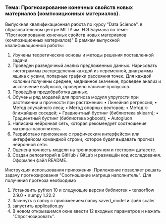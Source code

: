 ### Тема: Прогнозирование конечных свойств новых материалов (композиционных материалов). 
Выпускная квалификационная работа по курсу "Data Science".
в образовательном центре МГТУ им. Н.Э.Баумана по теме:
"Прогнозирование конечных свойств новых материалов (композиционных материалов)"
В рамкам выпускной квалификационной работы:
1) Изучены теоретические основы и методы решения поставленной задачи.
2)	Проведен разведочный анализ предложенных данных. Нарисовать гистограммы распределения каждой из переменной, диаграммы ящика с усами, попарные графики рассеяния точек. Для каждой колонки получены среднее, медианное значение, проведён анализ и исключение выбросов, проверено наличие пропусков.
3)	Проведёна предобработка данных.
4)	Обучены ряд моделей для прогноза модуля упругости при растяжении и прочности при растяжении:
  •	Линейная регрессия;
  •	Метод случайного леса;
  •	Метод опорных векторов;
  •	Метод k-ближайших соседей;
  •	Градиентный бустинг (библиотека sklearn);
  •	Градиентный бустинг (библиотека xgboost);
  •	Autogluon
7)	Написана нейронная сеть, которая рекомендует соотношение матрица-наполнитель. 
8)	Разработано приложение с графическим интерфейсом или интерфейсом командной строки, которое будет выдавать прогноз нейронной сети.
9)	Оценена точность модели на тренировочном и тестовом датасете. 
10)	Создан репозиторий в GitHub / GitLab и размещён код исследования. Оформлен файл README.

Инструкция использования приложения:
Приложение позволяет решать задачу прогнозирования "Соотношение матрица наполнитель". Для получения прогноза необходимо

1) Установить python 10 и следующие версии библиотек
   • tensorflow 2.9.0
   • numpy 1.22.2
2) Закинуть в папку с приложением папку saved_model и файл scaler
3) запустить application.py
4) В новом открывшемся окне ввести 12 входных параметров и нажать "Спрогнозировать".
